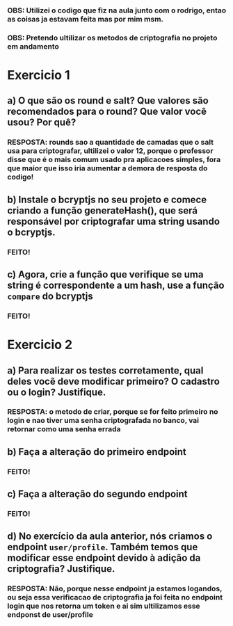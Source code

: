 ### OBS: Utilizei o codigo que fiz na aula junto com o rodrigo, entao as coisas ja estavam feita mas por mim msm.
### OBS: Pretendo ultilizar os metodos de criptografia no projeto em andamento

# Exercicio 1


## a) O que são os round e salt? Que valores são recomendados para o round? Que valor você usou? Por quê?
### RESPOSTA: rounds sao a quantidade de camadas que o salt usa para criptografar, ultilizei o valor 12, porque o professor disse que é o mais comum usado pra aplicacoes simples, fora que maior que isso iria aumentar a demora de resposta do codigo!


## b) Instale o bcryptjs no seu projeto e comece criando a função generateHash(), que será responsável por **criptografar** uma string usando o bcryptjs.  
### FEITO!

## c) Agora, crie a função que verifique se uma string é correspondente a um hash, use a função `compare` do bcryptjs
### FEITO!


# Exercicio 2

## a) Para realizar os testes corretamente, qual deles você deve modificar primeiro? O cadastro ou o login? Justifique.
### RESPOSTA: o metodo de criar, porque se for feito primeiro no login e nao tiver uma senha criptografada no banco, vai retornar como uma senha errada

## b) Faça a alteração do primeiro endpoint
### FEITO!

## c) Faça a alteração do segundo endpoint
### FEITO!

## d) No exercício da aula anterior, nós criamos o endpoint `user/profile`. Também temos que modificar esse endpoint devido à adição da criptografia? Justifique.
### RESPOSTA: Não, porque nesse endpoint ja estamos logandos, ou seja essa verificacao de criptografia ja foi feita no endpoint login que nos retorna um token e ai sim ultilizamos esse endponst de user/profile
